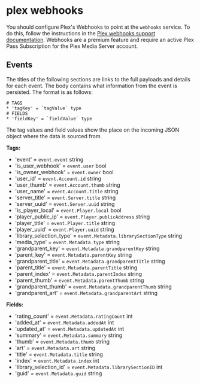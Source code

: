 # plex webhooks

You should configure Plex's Webhooks to point at the `webhooks` service. To do this, follow the instructions in the [Plex webhooks support documentation](https://support.plex.tv/articles/115002267687-webhooks/). Webhooks are a premium feature and require an active Plex Pass Subscription for the Plex Media Server account.

## Events

The titles of the following sections are links to the full payloads and details for each event. The body contains what information from the event is persisted. The format is as follows:
```
# TAGS
* 'tagKey' = `tagValue` type
# FIELDS
* 'fieldKey' = `fieldValue` type
```
The tag values and field values show the place on the incoming JSON object where the data is sourced from.

**Tags:**
* 'event' = `event.event` string
* 'is_user_webhook' = `event.user` bool
* 'is_owner_webhook' = `event.owner` bool
* 'user_id' = `event.Account.id` string
* 'user_thumb' = `event.Account.thumb` string
* 'user_name' = `event.Account.title` string
* 'server_title' = `event.Server.title` string
* 'server_uuid' = `event.Server.uuid` string
* 'is_player_local' = `event.Player.local` bool
* 'player_public_ip' = `event.Player.publicAddress` string
* 'player_title' = `event.Player.title` string
* 'player_uuid' = `event.Player.uuid` string
* 'library_selection_type' = `event.Metadata.librarySectionType` string
* 'media_type' = `event.Metadata.type` string
* 'grandparent_key' = `event.Metadata.grandparentKey` string
* 'parent_key' = `event.Metadata.parentKey` string
* 'grandparent_title' = `event.Metadata.grandparentTitle` string
* 'parent_title' = `event.Metadata.parentTitle` string
* 'parent_index' = `event.Metadata.parentIndex` string
* 'parent_thumb' = `event.Metadata.parentThumb` string
* 'grandparent_thumb' = `event.Metadata.grandparentThumb` string
* 'grandparent_art' = `event.Metadata.grandparentArt` string

**Fields:**		
* 'rating_count' = `event.Metadata.ratingCount` int
* 'added_at' = `event.Metadata.addedAt` int
* 'updated_at' = `event.Metadata.updatedAt` int
* 'summary' = `event.Metadata.summary` string
* 'thumb' = `event.Metadata.thumb` string
* 'art' = `event.Metadata.art` string
* 'title' = `event.Metadata.title` string
* 'index' = `event.Metadata.index` int
* 'library_selection_id' = `event.Metadata.librarySectionID` int
* 'guid' = `event.Metadata.guid` string

